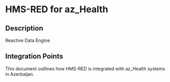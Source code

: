 # HMS-RED for az_Health

## Description

Reactive Data Engine

## Integration Points

This document outlines how HMS-RED is integrated with az_Health systems in Azerbaijan.
